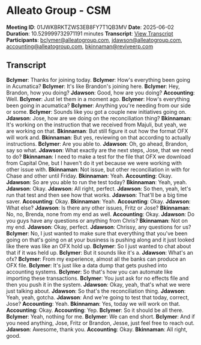# Alleato Group - CSM
**Meeting ID**: 01JWKBRKTZWS3EB8FY7T1QB3MV
**Date**: 2025-06-02
**Duration**: 10.529999732971191 minutes
**Transcript**: [View Transcript](https://app.fireflies.ai/view/01JWKBRKTZWS3EB8FY7T1QB3MV)
**Participants**: bclymer@alleatogroup.com, jdawson@alleatogroup.com, accounting@alleatogroup.com, bkinnaman@reviveerp.com

## Transcript
**Bclymer**: Thanks for joining today.
**Bclymer**: How's everything been going in Acumatica?
**Bclymer**: It's like Brandon's joining here.
**Bclymer**: Hey, Brandon, how you doing?
**Jdawson**: Good, how are you doing?
**Accounting**: Well.
**Bclymer**: Just let them in a moment ago.
**Bclymer**: How's everything been going in acumatica?
**Bclymer**: Anything you're needing from our side or some.
**Bclymer**: Sounds like you got a couple new initiatives going on.
**Jdawson**: Jose, how are we doing on the reconciliation thing?
**Bkinnaman**: It's working on the instruction that we received from Majuli, but yeah, we are working on that.
**Bkinnaman**: But still figure it out how the format OFX will work and.
**Bkinnaman**: But yes, reviewing on that according to actually instructions.
**Bclymer**: Are you able to.
**Jdawson**: Oh, go ahead, Brandon, say so what.
**Jdawson**: What exactly are the next steps, Jose, that we need to do?
**Bkinnaman**: I need to make a test for the file that OFX we download from Capital One, but I haven't do it yet because we were working with other issue with.
**Bkinnaman**: Not issue, but other reconciliation in with for Chase and other until Friday.
**Bkinnaman**: Yeah.
**Accounting**: Okay.
**Jdawson**: So are you able to run the test today?
**Bkinnaman**: Yeah, yeah.
**Jdawson**: Okay.
**Jdawson**: All right, perfect.
**Jdawson**: So then, yeah, let's run that test and then see how that works.
**Jdawson**: That'll be a big time saver.
**Accounting**: Okay.
**Bkinnaman**: Yeah.
**Accounting**: Okay.
**Jdawson**: What else?
**Jdawson**: Is there any other issues, Fritz or Jose?
**Bkinnaman**: No, no, Brenda, none from my end as well.
**Accounting**: Okay.
**Jdawson**: Do you guys have any questions or anything from Chris?
**Bkinnaman**: Not on my end.
**Jdawson**: Okay, perfect.
**Jdawson**: Chrissy, any questions for us?
**Bclymer**: No, I just wanted to make sure that everything that you've been going on that's going on at your business is pushing along and it just looked like there was like an OFX hold up.
**Bclymer**: So I just wanted to chat about that if it was held up.
**Bclymer**: But it sounds like it's a.
**Jdawson**: What's an ofx?
**Bclymer**: From my experience, almost all the banks can produce an OFX file.
**Bclymer**: It's just like a data dump that gets pushed into accounting systems.
**Bclymer**: So that's how you can automate like importing these transactions.
**Bclymer**: You just ask for no effects file and then you push it in the system.
**Jdawson**: Okay, yeah, that's what we were just talking about.
**Jdawson**: So that's the reconciliation thing.
**Jdawson**: Yeah, yeah, gotcha.
**Jdawson**: And we're going to test that today, correct, Jose?
**Accounting**: Yeah.
**Bkinnaman**: Yes, today we will work on that.
**Accounting**: Okay.
**Accounting**: Yep.
**Bclymer**: So it should be all there.
**Bclymer**: Yeah, nothing for me.
**Bclymer**: We can end short.
**Bclymer**: And if you need anything, Jose, Fritz or Brandon, Jesse, just feel free to reach out.
**Jdawson**: Awesome, thank you.
**Accounting**: Okay.
**Bkinnaman**: All right, good.